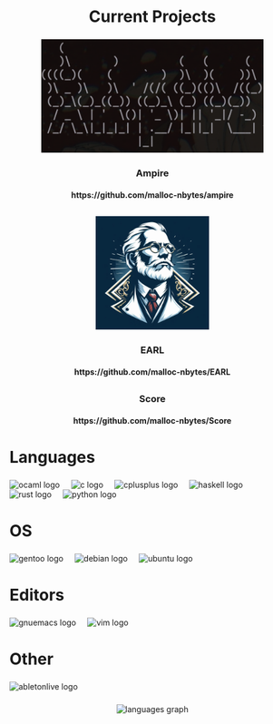 <h1 align="center">Current Projects</h1>

###

<div align="center">
  <img height="200" src="https://raw.githubusercontent.com/malloc-nbytes/ampire/main/assets/logo.png"  />
</div>

<h3 align="center">Ampire</h3>

<h4 align="center">https://github.com/malloc-nbytes/ampire</h4>

<h2></h2>

<!---
<div align="center">
 <img height="200" src="https://raw.githubusercontent.com/malloc-nbytes/Score/main/imgs/score-logo.jpg"  />
</div>

-->

###


###

<div align="center">
  <img height="200" src="https://raw.githubusercontent.com/malloc-nbytes/EARL/main/misc/earl-logo.jpg"  />
</div>

<h3 align="center">EARL</h3>

<h4 align="center">https://github.com/malloc-nbytes/EARL</h4>

<h2></h2>

<!---
<div align="center">
 <img height="200" src="https://raw.githubusercontent.com/malloc-nbytes/Score/main/imgs/score-logo.jpg"  />
</div>

-->

###

<h3 align="center">Score</h3>

<h4 align="center">https://github.com/malloc-nbytes/Score</h4>

###

<h1 align="left">Languages</h1>

###

<div align="left">
  <img src="https://img.shields.io/badge/OCaml-EC6813?logo=ocaml&logoColor=black&style=for-the-badge" height="40" alt="ocaml logo"  />
  <img width="12" />
  <img src="https://img.shields.io/badge/C-A8B9CC?logo=c&logoColor=black&style=for-the-badge" height="40" alt="c logo"  />
  <img width="12" />
  <img src="https://img.shields.io/badge/C++-00599C?logo=cplusplus&logoColor=white&style=for-the-badge" height="40" alt="cplusplus logo"  />
  <img width="12" />
  <img src="https://img.shields.io/badge/Haskell-5D4F85?logo=haskell&logoColor=white&style=for-the-badge" height="40" alt="haskell logo"  />
  <img width="12" />
  <img src="https://img.shields.io/badge/Rust-000000?logo=rust&logoColor=white&style=for-the-badge" height="40" alt="rust logo"  />
  <img width="12" />
  <img src="https://img.shields.io/badge/Python-3776AB?logo=python&logoColor=white&style=for-the-badge" height="40" alt="python logo"  />
</div>

###

<h1 align="left">OS</h1>

###

<div align="left">
  <img src="https://img.shields.io/badge/Gentoo-54487A?logo=gentoo&logoColor=white&style=for-the-badge" height="40" alt="gentoo logo"  />
  <img width="12" />
  <img src="https://img.shields.io/badge/Debian-A81D33?logo=debian&logoColor=white&style=for-the-badge" height="40" alt="debian logo"  />
  <img width="12" />
  <img src="https://img.shields.io/badge/Ubuntu-E95420?logo=ubuntu&logoColor=white&style=for-the-badge" height="40" alt="ubuntu logo"  />
</div>

###

<h1 align="left">Editors</h1>

###

<div align="left">
  <img src="https://img.shields.io/badge/GNU Emacs-7F5AB6?logo=gnuemacs&logoColor=white&style=for-the-badge" height="40" alt="gnuemacs logo"  />
  <img width="12" />
  <img src="https://img.shields.io/badge/Vim-019733?logo=vim&logoColor=white&style=for-the-badge" height="40" alt="vim logo"  />
</div>

###

<h1 align="left">Other</h1>

###

<div align="left">
  <img src="https://img.shields.io/badge/Ableton Live-000000?logo=abletonlive&logoColor=white&style=for-the-badge" height="40" alt="abletonlive logo"  />
</div>

###

<div align="center">
  <img src="https://github-readme-stats.vercel.app/api/top-langs?username=malloc-nbytes&locale=en&hide_title=false&layout=compact&card_width=320&langs_count=5&theme=dracula&hide_border=false&order=2" height="150" alt="languages graph"  />
</div>

###
